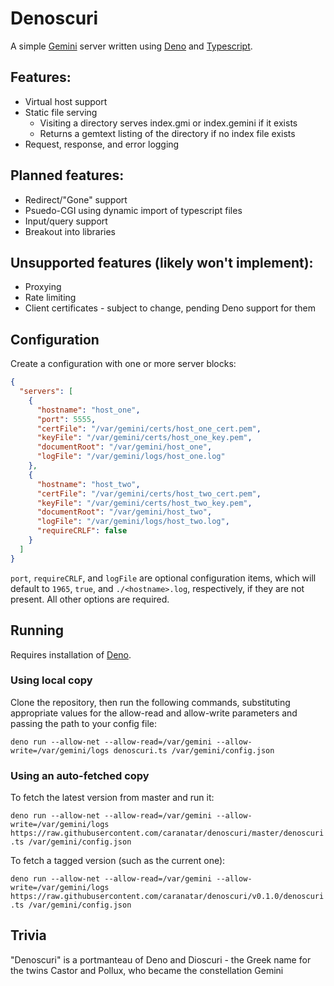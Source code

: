 # Denoscuri
A simple [Gemini] server written using [Deno] and [Typescript].

## Features:
* Virtual host support
* Static file serving
  * Visiting a directory serves index.gmi or index.gemini if it exists
  * Returns a gemtext listing of the directory if no index file exists
* Request, response, and error logging

## Planned features:
* Redirect/"Gone" support
* Psuedo-CGI using dynamic import of typescript files
* Input/query support
* Breakout into libraries

## Unsupported features (likely won't implement):
* Proxying
* Rate limiting
* Client certificates - subject to change, pending Deno support for them

## Configuration
Create a configuration with one or more server blocks:
```json
{
  "servers": [
    {
      "hostname": "host_one",
      "port": 5555,
      "certFile": "/var/gemini/certs/host_one_cert.pem",
      "keyFile": "/var/gemini/certs/host_one_key.pem",
      "documentRoot": "/var/gemini/host_one",
      "logFile": "/var/gemini/logs/host_one.log"
    },
    {
      "hostname": "host_two",
      "certFile": "/var/gemini/certs/host_two_cert.pem",
      "keyFile": "/var/gemini/certs/host_two_key.pem",
      "documentRoot": "/var/gemini/host_two",
      "logFile": "/var/gemini/logs/host_two.log",
      "requireCRLF": false
    }
  ]
}
```

`port`, `requireCRLF`, and `logFile` are optional configuration items, which
will default to `1965`, `true`, and `./<hostname>.log`, respectively, if they
are not present. All other options are required.

## Running
Requires installation of [Deno].

### Using local copy
Clone the repository, then run the following commands, substituting
appropriate values for the allow-read and allow-write parameters and passing
the path to your config file:

`deno run --allow-net --allow-read=/var/gemini --allow-write=/var/gemini/logs denoscuri.ts /var/gemini/config.json`

### Using an auto-fetched copy
To fetch the latest version from master and run it:

`deno run --allow-net --allow-read=/var/gemini --allow-write=/var/gemini/logs https://raw.githubusercontent.com/caranatar/denoscuri/master/denoscuri.ts /var/gemini/config.json`

To fetch a tagged version (such as the current one):

`deno run --allow-net --allow-read=/var/gemini --allow-write=/var/gemini/logs https://raw.githubusercontent.com/caranatar/denoscuri/v0.1.0/denoscuri.ts /var/gemini/config.json`

## Trivia
"Denoscuri" is a portmanteau of Deno and Dioscuri - the Greek name for the
twins Castor and Pollux, who became the constellation Gemini

[Gemini]: https://gemini.circumlunar.space/
[Deno]: https://deno.land/
[Typescript]: https://www.typescriptlang.org/